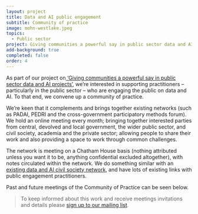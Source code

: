 ```yaml
---
layout: project
title: Data and AI public engagement
subtitle: Community of practice
image: mohn-westlake.jpeg
topics:
  - Public sector
project: Giving communities a powerful say in public sector data and AI projects
add-background: true
completed: false
order: 4
---
```

As part of our project on[ ‘Giving communities a powerful say in public sector data and AI projects’](https://connectedbydata.org/projects/2024-mohn-westlake), we’re interested in supporting practitioners – particularly in the public sector – who are engaging the public on data and AI. To that end, we convene up a community of practice.

<!--more-->
We’re keen that it complements and brings together existing networks (such as PADAI, PEDRI and the cross-government participatory methods forum). We hold an online meeting every month; bringing together interested parties from central, devolved and local government, the wider public sector, and civil society, academia and the private sector; allowing people to share their work and also providing a space to work through common challenges.

The network is meeting on a Chatham House basis (nothing attributed unless you want it to be, anything confidential excluded altogether), with notes circulated within the network. We do something similar with an [existing data and AI civil society network](https://data-and-ai-cso-network.org/), and have lots of existing links with public engagement practitioners.

Past and future meetings of the Community of Practice can be seen below.

> To keep informed about this work and receive meetings invitations and details please [sign up to our mailing list](https://connectedbydata.us21.list-manage.com/subscribe?u=7c03d6a429375c9cc2eef194f&id=3c200de804). 